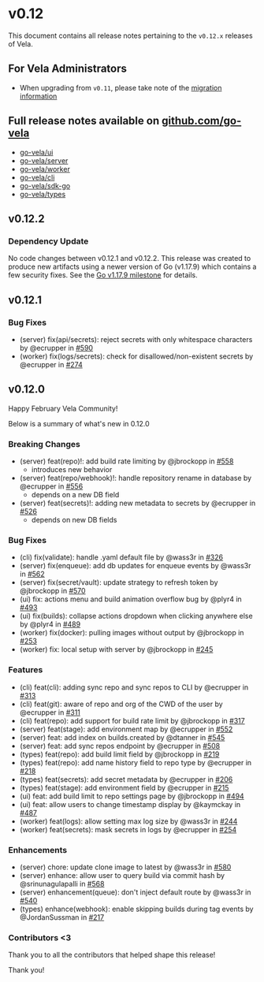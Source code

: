 # v0.12

This document contains all release notes pertaining to the `v0.12.x` releases of Vela.

## For Vela Administrators

* When upgrading from `v0.11`, please take note of the [migration information](/migrations/v0.12/README.md)

## Full release notes available on [github.com/go-vela](https://github.com/go-vela)

* [go-vela/ui](https://github.com/go-vela/ui/releases)
* [go-vela/server](https://github.com/go-vela/server/releases)
* [go-vela/worker](https://github.com/go-vela/worker/releases)
* [go-vela/cli](https://github.com/go-vela/cli/releases)
* [go-vela/sdk-go](https://github.com/go-vela/sdk-go/releases)
* [go-vela/types](https://github.com/go-vela/types/releases)

## v0.12.2

### Dependency Update

No code changes between v0.12.1 and v0.12.2. This release was created to produce new artifacts using a newer version of Go (v1.17.9) which contains a few security fixes. See the [Go v1.17.9 milestone](https://github.com/golang/go/issues?q=milestone%3AGo1.17.9+label%3ACherryPickApproved) for details.

## v0.12.1

### Bug Fixes

* (server) fix(api/secrets): reject secrets with only whitespace characters by @ecrupper in [#590](https://github.com/go-vela/server/pull/590)
* (worker) fix(logs/secrets): check for disallowed/non-existent secrets by @ecrupper in [#274](https://github.com/go-vela/worker/pull/274)

## v0.12.0

Happy February Vela Community!

Below is a summary of what's new in 0.12.0

### Breaking Changes

* (server) feat(repo)!: add build rate limiting by @jbrockopp in [#558](https://github.com/go-vela/server/pull/558)
  - introduces new behavior
* (server) feat(repo/webhook)!: handle repository rename in database by @ecrupper in [#556](https://github.com/go-vela/server/pull/556)
  - depends on a new DB field
* (server) feat(secrets)!: adding new metadata to secrets by @ecrupper in [#526](https://github.com/go-vela/server/pull/526)
  - depends on new DB fields

### Bug Fixes

* (cli) fix(validate): handle .yaml default file by @wass3r in [#326](https://github.com/go-vela/cli/pull/326)
* (server) fix(enqueue): add db updates for enqueue events by @wass3r in [#562](https://github.com/go-vela/server/pull/562)
* (server) fix(secret/vault): update strategy to refresh token by @jbrockopp in [#570](https://github.com/go-vela/server/pull/570)
* (ui) fix: actions menu and build animation overflow bug by @plyr4 in [#493](https://github.com/go-vela/ui/pull/493)
* (ui) fix(builds): collapse actions dropdown when clicking anywhere else by @plyr4 in [#489](https://github.com/go-vela/ui/pull/489)
* (worker) fix(docker): pulling images without output by @jbrockopp in [#253](https://github.com/go-vela/worker/pull/253)
* (worker) fix: local setup with server by @jbrockopp in [#245](https://github.com/go-vela/worker/pull/245)

### Features

* (cli) feat(cli): adding sync repo and sync repos to CLI by @ecrupper in [#313](https://github.com/go-vela/cli/pull/313)
* (cli) feat(git): aware of repo and org of the CWD of the user by @ecrupper in [#311](https://github.com/go-vela/cli/pull/311)
* (cli) feat(repo): add support for build rate limit by @jbrockopp in [#317](https://github.com/go-vela/cli/pull/317)
* (server) feat(stage): add environment map by @ecrupper in [#552](https://github.com/go-vela/server/pull/552)
* (server) feat: add index on builds.created by @dtanner in [#545](https://github.com/go-vela/server/pull/545)
* (server) feat: add sync repos endpoint by @ecrupper in [#508](https://github.com/go-vela/server/pull/508)
* (types) feat(repo): add build limit field by @jbrockopp in [#219](https://github.com/go-vela/types/pull/219)
* (types) feat(repo): add name history field to repo type by @ecrupper in [#218](https://github.com/go-vela/types/pull/218)
* (types) feat(secrets): add secret metadata by @ecrupper in [#206](https://github.com/go-vela/types/pull/206)
* (types) feat(stage): add environment field by @ecrupper in [#215](https://github.com/go-vela/types/pull/215)
* (ui) feat: add build limit to repo settings page by @jbrockopp in [#494](https://github.com/go-vela/ui/pull/494)
* (ui) feat: allow users to change timestamp display by @kaymckay in [#487](https://github.com/go-vela/ui/pull/487)
* (worker) feat(logs): allow setting max log size by @wass3r in [#244](https://github.com/go-vela/worker/pull/244)
* (worker) feat(secrets): mask secrets in logs by @ecrupper in [#254](https://github.com/go-vela/worker/pull/254)

### Enhancements

* (server) chore: update clone image to latest by @wass3r in [#580](https://github.com/go-vela/server/pull/580)
* (server) enhance: allow user to query build via commit hash by @srinunagulapalli in [#568](https://github.com/go-vela/server/pull/568)
* (server) enhancement(queue): don't inject default route by @wass3r in [#540](https://github.com/go-vela/server/pull/540)
* (types) enhance(webhook): enable skipping builds during tag events by @JordanSussman in [#217](https://github.com/go-vela/types/pull/217)

### Contributors <3

Thank you to all the contributors that helped shape this release!


Thank you!
